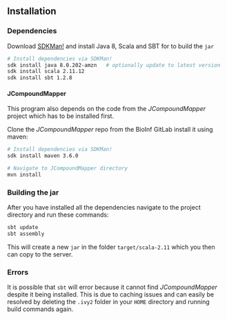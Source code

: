 ## Installation

### Dependencies

Download [SDKMan!](https://sdkman.io/install) and install Java 8, Scala and SBT for to build the `jar`

```bash
# Install dependencies via SDKMan!
sdk install java 8.0.202-amzn   # optionally update to latest version
sdk install scala 2.11.12
sdk install sbt 1.2.8
```

#### JCompoundMapper

This program also depends on the code from the _JCompoundMapper_ project which has to be installed first.

Clone the _JCompoundMapper_ repo from the BioInf GitLab install it using maven:

```bash
# Install dependencies via SDKMan!
sdk install maven 3.6.0

# Navigate to JCompoundMapper directory
mvn install
```

### Building the jar

After you have installed all the dependencies navigate to the project directory and run these commands:

```bash
sbt update
sbt assembly
```

This will create a new `jar` in the folder `target/scala-2.11` which you then can copy to the server.

### Errors

It is possible that `sbt` will error because it cannot find _JCompoundMapper_ despite it being installed.
This is due to caching issues and can easily be resolved by deleting the `.ivy2` folder in your `HOME` directory and running build commands again.
